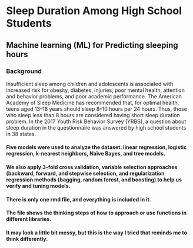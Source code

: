 # Sleep Duration Among High School Students
## Machine learning (ML) for Predicting sleeping hours


### Background
Insufficient sleep among children and adolescents is associated with increased risk for obesity, diabetes, injuries, poor mental health, attention and behavior problems, and poor academic performance.
The American Academy of Sleep Medicine has recommended that, for optimal health, teens aged 13–18 years should sleep 8–10 hours per 24 hours. Thus, those who sleep less than 8 hours are considered having short sleep duration problem.
In the 2017 Youth Risk Behavior Survey (YRBS), a question about sleep duration in the questionnaire was answered by high school students in 38 states. 
#### Five models were used to analyze the dataset: linear regression, logistic regression, k-nearest neighbors, Naïve Bayes, and tree models.
#### We also apply 3-fold cross validation, variable selection approaches (backward, forward, and stepwise selection, and regularization regression methods (bagging, random forest, and boosting) to help us verify and tuning models. 
#### There is only one rmd file, and everything is included in it.
#### The file shows the thinking steps of how to approach or use functions in different libraries. 
#### It may look a little bit messy, but this is the way I tried that reminds me to think differently. 
